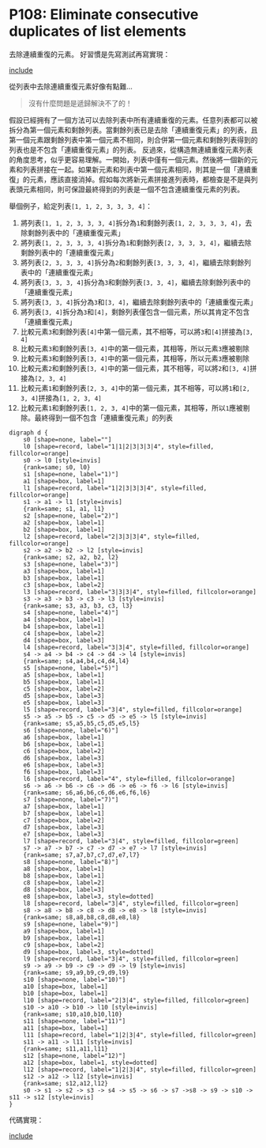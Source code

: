 # P108: Eliminate consecutive duplicates of list elements

去除連續重復的元素。
好習慣是先寫測試再寫實現：

[include](../../../tests/lists/p108_test.py)

從列表中去除連續重復元素好像有點難...

>沒有什麼問題是遞歸解決不了的！

假設已經拥有了一個方法可以去除列表中所有連續重復的元素。任意列表都可以被拆分為第一個元素和剩餘列表。當剩餘列表已是去除「連續重復元素」的列表，且第一個元素跟剩餘列表中第一個元素不相同，則合併第一個元素和剩餘列表得到的列表也是不包含「連續重復元素」的列表。
反過來，從構造無連續重復元素列表的⻆度思考，似乎更容易理解。一開始，列表中僅有一個元素。然後將一個新的元素和列表拼接在一起。如果新元素和列表中第一個元素相同，則其是一個「連續重復」的元素，應該直接消掉。假如每次將新元素拼接進列表時，都檢查是不是與列表頭元素相同，則可保證最終得到的列表是一個不包含連續重復元素的列表。

舉個例子，給定列表`[1, 1, 2, 3, 3, 3, 4]`：

1. 將列表`[1, 1, 2, 3, 3, 3, 4]`拆分為`1`和剩餘列表`[1, 2, 3, 3, 3, 4]`，去除剩餘列表中的「連續重復元素」
2. 將列表`[1, 2, 3, 3, 3, 4]`拆分為`1`和剩餘列表`[2, 3, 3, 3, 4]`，繼續去除剩餘列表中的「連續重復元素」
3. 將列表`[2, 3, 3, 3, 4]`拆分為`2`和剩餘列表`[3, 3, 3, 4]`，繼續去除剩餘列表中的「連續重復元素」
4. 將列表`[3, 3, 3, 4]`拆分為`3`和剩餘列表`[3, 3, 4]`，繼續去除剩餘列表中的「連續重復元素」
5. 將列表`[3, 3, 4]`拆分為`3`和`[3, 4]`，繼續去除剩餘列表中的「連續重復元素」
6. 將列表`[3, 4]`拆分為`3`和`[4]`，剩餘列表僅包含一個元素，所以其肯定不包含「連續重復元素」
7. 比較元素`3`和剩餘列表`[4]`中第一個元素，其不相等，可以將`3`和`[4]`拼接為`[3, 4]`
8. 比較元素`3`和剩餘列表`[3, 4]`中的第一個元素，其相等，所以元素`3`應被剔除
9. 比較元素`3`和剩餘列表`[3, 4]`中的第一個元素，其相等，所以元素`3`應被剔除
10. 比較元素`2`和剩餘列表`[3, 4]`中的第一個元素，其不相等，可以將`2`和`[3, 4]`拼接為`[2, 3, 4]`
11. 比較元素`1`和剩餘列表`[2, 3, 4]`中的第一個元素，其不相等，可以將`1`和`[2, 3, 4]`拼接為`[1, 2, 3, 4]`
12. 比較元素`1`和剩餘列表`[1, 2, 3, 4]`中的第一個元素，其相等，所以`1`應被剔除。最終得到一個不包含「連續重復元素」的列表

```puml
digraph d {
    s0 [shape=none, label=""]
    l0 [shape=record, label="1|1|2|3|3|3|4", style=filled, fillcolor=orange]
    s0 -> l0 [style=invis]
    {rank=same; s0, l0}
    s1 [shape=none, label="1)"]
    a1 [shape=box, label=1]
    l1 [shape=record, label="1|2|3|3|3|4", style=filled, fillcolor=orange]
    s1 -> a1 -> l1 [style=invis]
    {rank=same; s1, a1, l1}
    s2 [shape=none, label="2)"]
    a2 [shape=box, label=1]
    b2 [shape=box, label=1]
    l2 [shape=record, label="2|3|3|3|4", style=filled, fillcolor=orange]
    s2 -> a2 -> b2 -> l2 [style=invis]
    {rank=same; s2, a2, b2, l2}
    s3 [shape=none, label="3)"]
    a3 [shape=box, label=1]
    b3 [shape=box, label=1]
    c3 [shape=box, label=2]
    l3 [shape=record, label="3|3|3|4", style=filled, fillcolor=orange]
    s3 -> a3 -> b3 -> c3 -> l3 [style=invis]
    {rank=same; s3, a3, b3, c3, l3}
    s4 [shape=none, label="4)"]
    a4 [shape=box, label=1]
    b4 [shape=box, label=1]
    c4 [shape=box, label=2]
    d4 [shape=box, label=3]
    l4 [shape=record, label="3|3|4", style=filled, fillcolor=orange]
    s4 -> a4 -> b4 -> c4 -> d4 -> l4 [style=invis]
    {rank=same; s4,a4,b4,c4,d4,l4}
    s5 [shape=none, label="5)"]
    a5 [shape=box, label=1]
    b5 [shape=box, label=1]
    c5 [shape=box, label=2]
    d5 [shape=box, label=3]
    e5 [shape=box, label=3]
    l5 [shape=record, label="3|4", style=filled, fillcolor=orange]
    s5 -> a5 -> b5 -> c5 -> d5 -> e5 -> l5 [style=invis]
    {rank=same; s5,a5,b5,c5,d5,e5,l5}
    s6 [shape=none, label="6)"]
    a6 [shape=box, label=1]
    b6 [shape=box, label=1]
    c6 [shape=box, label=2]
    d6 [shape=box, label=3]
    e6 [shape=box, label=3]
    f6 [shape=box, label=3]
    l6 [shape=record, label="4", style=filled, fillcolor=orange]
    s6 -> a6 -> b6 -> c6 -> d6 -> e6 -> f6 -> l6 [style=invis]
    {rank=same; s6,a6,b6,c6,d6,e6,f6,l6}
    s7 [shape=none, label="7)"]
    a7 [shape=box, label=1]
    b7 [shape=box, label=1]
    c7 [shape=box, label=2]
    d7 [shape=box, label=3]
    e7 [shape=box, label=3]
    l7 [shape=record, label="3|4", style=filled, fillcolor=green]
    s7 -> a7 -> b7 -> c7 -> d7 -> e7 -> l7 [style=invis]
    {rank=same; s7,a7,b7,c7,d7,e7,l7}
    s8 [shape=none, label="8)"]
    a8 [shape=box, label=1]
    b8 [shape=box, label=1]
    c8 [shape=box, label=2]
    d8 [shape=box, label=3]
    e8 [shape=box, label=3, style=dotted]
    l8 [shape=record, label="3|4", style=filled, fillcolor=green]
    s8 -> a8 -> b8 -> c8 -> d8 -> e8 -> l8 [style=invis]
    {rank=same; s8,a8,b8,c8,d8,e8,l8}
    s9 [shape=none, label="9)"]
    a9 [shape=box, label=1]
    b9 [shape=box, label=1]
    c9 [shape=box, label=2]
    d9 [shape=box, label=3, style=dotted]
    l9 [shape=record, label="3|4", style=filled, fillcolor=green]
    s9 -> a9 -> b9 -> c9 -> d9 -> l9 [style=invis]
    {rank=same; s9,a9,b9,c9,d9,l9}
    s10 [shape=none, label="10)"]
    a10 [shape=box, label=1]
    b10 [shape=box, label=1]
    l10 [shape=record, label="2|3|4", style=filled, fillcolor=green]
    s10 -> a10 -> b10 -> l10 [style=invis]
    {rank=same; s10,a10,b10,l10}
    s11 [shape=none, label="11)"]
    a11 [shape=box, label=1]
    l11 [shape=record, label="1|2|3|4", style=filled, fillcolor=green]
    s11 -> a11 -> l11 [style=invis]
    {rank=same; s11,a11,l11}
    s12 [shape=none, label="12)"]
    a12 [shape=box, label=1, style=dotted]
    l12 [shape=record, label="1|2|3|4", style=filled, fillcolor=green]
    s12 -> a12 -> l12 [style=invis]
    {rank=same; s12,a12,l12}
    s0 -> s1 -> s2 -> s3 -> s4 -> s5 -> s6 -> s7 ->s8 -> s9 -> s10 -> s11 -> s12 [style=invis]
}
```

代碼實現：

[include](../../../python99/lists/p108.py)
